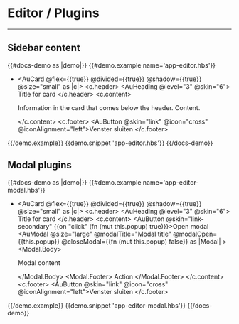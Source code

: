 # Editor / Plugins

---

## Sidebar content

{{#docs-demo as |demo|}}
  {{#demo.example name='app-editor.hbs'}}
    <AuApp>
      <MockupAppChrome />
      <div class="say-container">
        <div class="say-container__main">
          <div class="say-editor">
            <div class="say-editor__paper">
              <div class="say-editor__inner say-content">
              </div>
            </div>
          </div>
          <div class="say-container__aside">
            <div class="say-editor-hints">
              <ul class="say-editor-hints__list">
                <li class="say-editor-hints__list-item">
                  <AuCard @flex={{true}} @divided={{true}} @shadow={{true}} @size="small" as |c|>
                    <c.header>
                      <AuHeading @level="3" @skin="6">
                        Title for card
                      </AuHeading>
                    </c.header>
                    <c.content>
                      <p>Information in the card that comes below the header. Content.</p>
                    </c.content>
                    <c.footer>
                      <AuButtonGroup class="au-u-text-right">
                        <AuButton @skin="link" @icon="cross" @iconAlignment="left">Venster sluiten</AuButton>
                      </AuButtonGroup>
                    </c.footer>
                  </AuCard>
                </li>
              </ul>
            </div>
          </div>
        </div>
      </div>
    </AuApp>
  {{/demo.example}}
  {{demo.snippet 'app-editor.hbs'}}
{{/docs-demo}}


## Modal plugins

{{#docs-demo as |demo|}}
  {{#demo.example name='app-editor-modal.hbs'}}
    <AuApp>
      <MockupAppChrome />
      <div class="say-container">
        <div class="say-container__main">
          <div class="say-editor">
            <div class="say-editor__paper">
              <div class="say-editor__inner say-content">
              </div>
            </div>
          </div>
          <div class="say-container__aside">
            <div class="say-editor-hints">
              <ul class="say-editor-hints__list">
                <li class="say-editor-hints__list-item">
                  <AuCard @flex={{true}} @divided={{true}} @shadow={{true}} @size="small" as |c|>
                    <c.header>
                      <AuHeading @level="3" @skin="6">
                        Title for card
                      </AuHeading>
                    </c.header>
                    <c.content>
                      <AuButton @skin="link-secondary" {{on "click" (fn (mut this.popup) true)}}>Open modal</AuButton>
                      <AuModal 
                      @size="large"
                      @modalTitle="Modal title" 
                      @modalOpen={{this.popup}} 
                      @closeModal={{fn (mut this.popup) false}} as |Modal| >
                        <Modal.Body>
                          <p>Modal content</p>
                        </Modal.Body>
                        <Modal.Footer>
                          <AuButton>Action</AuButton>
                        </Modal.Footer>
                      </AuModal>
                    </c.content>
                    <c.footer>
                      <AuButtonGroup class="au-u-text-right">
                        <AuButton @skin="link" @icon="cross" @iconAlignment="left">Venster sluiten</AuButton>
                      </AuButtonGroup>
                    </c.footer>
                  </AuCard>
                </li>
              </ul>
            </div>
          </div>
        </div>
      </div>
    </AuApp>
  {{/demo.example}}
  {{demo.snippet 'app-editor-modal.hbs'}}
{{/docs-demo}}

